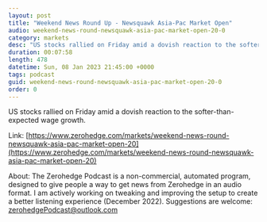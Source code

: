 ```yaml
---
layout: post
title: "Weekend News Round Up - Newsquawk Asia-Pac Market Open"
audio: weekend-news-round-newsquawk-asia-pac-market-open-20-0
category: markets
desc: "US stocks rallied on Friday amid a dovish reaction to the softer-than-expected wage growth."
duration: 00:07:58
length: 478
datetime: Sun, 08 Jan 2023 21:45:00 +0000
tags: podcast
guid: weekend-news-round-newsquawk-asia-pac-market-open-20-0
order: 0
---
```

US stocks rallied on Friday amid a dovish reaction to the softer-than-expected wage growth.

Link: [https://www.zerohedge.com/markets/weekend-news-round-newsquawk-asia-pac-market-open-20](https://www.zerohedge.com/markets/weekend-news-round-newsquawk-asia-pac-market-open-20)

About: The Zerohedge Podcast is a non-commercial, automated program, designed to give people a way to get news from Zerohedge in an audio format.  I am actively working on tweaking and improving the setup to create a better listening experience (December 2022).  Suggestions are welcome: [zerohedgePodcast@outlook.com](mailto:zerohedgePodcast@outlook.com)